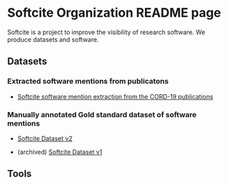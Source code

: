 # Softcite Organization README page

Softcite is a project to improve the visibility of research software.  We produce datasets and software.

## Datasets

### Extracted software mentions from publicatons

- [Softcite software mention extraction from the CORD-19 publications](https://zenodo.org/records/5235661)

### Manually annotated Gold standard dataset of software mentions

- [Softcite Dataset v2](https://zenodo.org/records/7995565)

- (archived) [Softcite Dataset v1](https://zenodo.org/records/4445202)

## Tools


